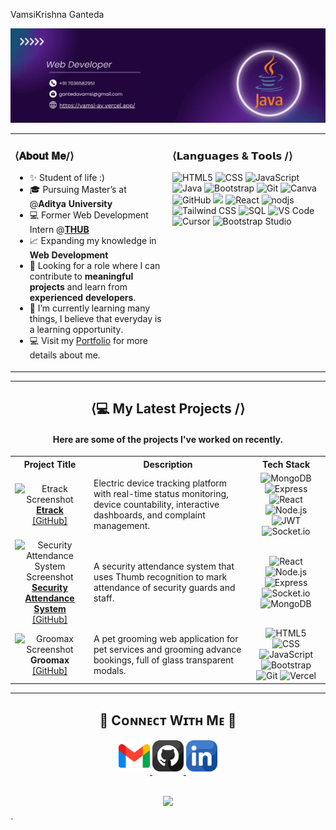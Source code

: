 VamsiKrishna Ganteda<!--Banner-->

![Vamsi Banner Image](./mybanner.gif)

<!--Header Name-->

<!-- About Me and Languages & Tools Table Section -->

<table width="100%" border="0" cellspacing="0" cellpadding="0">
  <tr>
    <td width="50%" valign="top">
      <h3>⟨𝐀𝐛𝐨𝐮𝐭 𝐌𝐞/⟩</h3>
      <ul>
        <li>✨ Student of life :)</li>
        <li>🎓 Pursuing Master’s at @<strong>Aditya University</strong></li>
        <li>💻 Former Web Development Intern @<strong><a href="https://technicalhub.io/">THUB</a></strong></li>
        <li>📈 Expanding my knowledge in <strong>Web Development</strong></li>
        <li>🙂 Looking for a role where I can contribute to <strong>meaningful projects </strong>and learn from <strong>experienced developers</strong>.</li>
        <li>🌱 I’m currently learning many things, I believe that everyday is a learning opportunity.</li>
        <li>💻 Visit my <a href="https://vamsi-av.vercel.app/">Portfolio</a> for more details about me.</li>
      </ul>
    </td>
    <td width="50%" valign="top">
      <h3>⟨𝗟𝗮𝗻𝗴𝘂𝗮𝗴𝗲𝘀 & 𝗧𝗼𝗼𝗹𝘀 /⟩</h3>
      <p align="left">
        <img src="https://img.shields.io/badge/HTML5-E34F26?style=for-the-badge&logo=html5&logoColor=white" alt="HTML5"/>
        <img src="https://img.shields.io/badge/CSS-1572B6?style=for-the-badge&logo=css3&logoColor=white" alt="CSS"/>
        <img src="https://img.shields.io/badge/JavaScript-F7DF1E?style=for-the-badge&logo=javascript&logoColor=black" alt="JavaScript"/>
        <img src="https://img.shields.io/badge/Java-007396?style=for-the-badge&logo=java&logoColor=white" alt="Java"/>
        <img src="https://img.shields.io/badge/Bootstrap-7952B3?style=for-the-badge&logo=bootstrap&logoColor=white" alt="Bootstrap"/>
        <img src="https://img.shields.io/badge/Git-F1502F?style=for-the-badge&logo=git&logoColor=white" alt="Git"/>
        <img src="https://img.shields.io/badge/Canva-00C4CC?style=for-the-badge&logo=canva&logoColor=white" alt="Canva"/>
        <img src="https://img.shields.io/badge/GitHub-181717?style=for-the-badge&logo=github&logoColor=white" alt="GitHub"/>
        <img src="https://img.shields.io/badge/Figma-F24E1E?style=for-the-badge&logo=figma&logoColor=white"/>
        <img src="https://img.shields.io/badge/React-61DAFB?style=for-the-badge&logo=react&logoColor=black" alt="React"/>
          <img src="https://img.shields.io/badge/Nodejs-61DAFB?style=for-the-badge&logo=react&logoColor=black" alt="nodjs"/> 
        <img src="https://img.shields.io/badge/Tailwind_CSS-38B2AC?style=for-the-badge&logo=tailwind-css&logoColor=white" alt="Tailwind CSS"/>
        <img src="https://img.shields.io/badge/SQL-4169E1?style=for-the-badge&logo=mysql&logoColor=white" alt="SQL"/>
        <img src="https://img.shields.io/badge/VS_Code-007ACC?style=for-the-badge&logo=visualstudiocode&logoColor=white" alt="VS Code"/>
        <img src="https://img.shields.io/badge/Cursor-008080?style=for-the-badge&logo=cursor&logoColor=white" alt="Cursor"/>
        <img src="https://img.shields.io/badge/Bootstrap_Studio-6D648D?style=for-the-badge&logo=bootstrap-studio&logoColor=white" alt="Bootstrap Studio"/>
      </p>
    </td>
  </tr>
</table>

---

<!-- Projects Table Section -->

<h2 align="center">⟨💻 My Latest Projects /⟩</h2>
<h4 align="center">Here are some of the projects I've worked on recently.</h4>

<table width="100%" border="0" cellspacing="0" cellpadding="10">
  <tr>
    <th width="25%" align="center">Project Title</th>
    <th width="50%" align="center">Description</th>
    <th width="25%" align="center">Tech Stack</th>
  </tr>
  <tr>
    <td align="center" valign="middle">
      <img src="/assets/project1.png" alt="Etrack Screenshot" height="40"/><br/>
      <a href="https://etrack-student-ui.vercel.app/" target="_blank"><b>Etrack</b></a><br/>
      <a href="https://github.com/Gantedavamsikrishna/Etrack_Management" target="_blank">[GitHub]</a>
    </td>
    <td valign="middle">
      Electric device tracking platform with real-time status monitoring, device countability, interactive dashboards, and complaint management.
    </td>
    <td align="center" valign="middle">
      <img src="https://img.shields.io/badge/MongoDB-47A248?style=for-the-badge&logo=mongodb&logoColor=white" alt="MongoDB" height="22"/>
      <img src="https://img.shields.io/badge/Express-000000?style=for-the-badge&logo=express&logoColor=white" alt="Express" height="22"/>
      <img src="https://img.shields.io/badge/React-61DAFB?style=for-the-badge&logo=react&logoColor=black" alt="React" height="22"/>
      <img src="https://img.shields.io/badge/Node.js-339933?style=for-the-badge&logo=node.js&logoColor=white" alt="Node.js" height="22"/>
      <img src="https://img.shields.io/badge/JWT-000000?style=for-the-badge&logo=jsonwebtokens&logoColor=white" alt="JWT" height="22"/>
      <img src="https://img.shields.io/badge/Socket.io-010101?style=for-the-badge&logo=socket.io&logoColor=white" alt="Socket.io" height="22"/>
    </td>
  </tr>
  <tr>
    <td align="center" valign="middle">
      <img src="/assets/project2.png" alt="Security Attendance System Screenshot" height="40"/><br/>
      <a href="https://security-attendance-system.vercel.app/" target="_blank"><b>Security Attendance System</b></a><br/>
      <a href="https://github.com/Gantedavamsikrishna/Security-Attendance-System" target="_blank">[GitHub]</a>
    </td>
    <td valign="middle">
      A security attendance system that uses Thumb recognition to mark attendance of security guards and staff.
    </td>
    <td align="center" valign="middle">
      <img src="https://img.shields.io/badge/React-61DAFB?style=for-the-badge&logo=react&logoColor=black" alt="React" height="22"/>
      <img src="https://img.shields.io/badge/Node.js-339933?style=for-the-badge&logo=node.js&logoColor=white" alt="Node.js" height="22"/>
      <img src="https://img.shields.io/badge/Express-000000?style=for-the-badge&logo=express&logoColor=white" alt="Express" height="22"/>
      <img src="https://img.shields.io/badge/Socket.io-010101?style=for-the-badge&logo=socket.io&logoColor=white" alt="Socket.io" height="22"/>
      <img src="https://img.shields.io/badge/MongoDB-47A248?style=for-the-badge&logo=mongodb&logoColor=white" alt="MongoDB" height="22"/>
    </td>
  </tr>
  <tr>
    <td align="center" valign="middle">
      <img src="/assets/project3.png" alt="Groomax Screenshot" height="40"/><br/>
      <b>Groomax</b><br/>
      <a href="https://github.com" target="_blank">[GitHub]</a>
    </td>
    <td valign="middle">
      A pet grooming web application for pet services and grooming advance bookings, full of glass transparent modals.
    </td>
    <td align="center" valign="middle">
      <img src="https://img.shields.io/badge/HTML5-E34F26?style=for-the-badge&logo=html5&logoColor=white" alt="HTML5" height="22"/>
      <img src="https://img.shields.io/badge/CSS-1572B6?style=for-the-badge&logo=css3&logoColor=white" alt="CSS" height="22"/>
      <img src="https://img.shields.io/badge/JavaScript-F7DF1E?style=for-the-badge&logo=javascript&logoColor=black" alt="JavaScript" height="22"/>
      <img src="https://img.shields.io/badge/Bootstrap-7952B3?style=for-the-badge&logo=bootstrap&logoColor=white" alt="Bootstrap" height="22"/>
      <img src="https://img.shields.io/badge/Git-F1502F?style=for-the-badge&logo=git&logoColor=white" alt="Git" height="22"/>
      <img src="https://img.shields.io/badge/Vercel-000000?style=for-the-badge&logo=vercel&logoColor=white" alt="Vercel" height="22"/>
    </td>
  </tr>
</table>

---

<!--Contact Section-->

<h2 align="center">🤝 Cᴏɴɴᴇᴄᴛ Wɪᴛʜ Mᴇ 🤝 </h2>
<div align="center">

<a href="mailto:vamsiganteda@gmail.com" target="_blank">
<img src="./gmail.png" width=50 height=50 alt="vamsiganteda@gmail.com" style="margin-bottom: 5px;" />
</a>
<a href="https://github.com/Gantedavamsikrishna" target="_blank">
<img src="./github.png" width=50 height=50 alt="Gantedavamsikrishna" style="margin-bottom: 5px;" />
</a>
<a href="https://www.linkedin.com/in/vamsi-krishna-ganteda/" target="_blank">
<img src="./linkedin.png" width=50 height=50 alt="linkedin" style="margin-bottom: 5px;" />
</a>
</div>
<br/>

<!--Footer-->

<p align="center">
  <img src="https://capsule-render.vercel.app/api?type=waving&color=gradient&height=65&section=footer"/>
</p>
`
